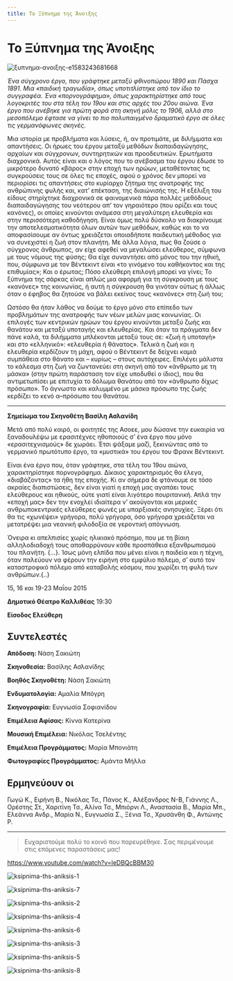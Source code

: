 ```yaml
---
title: Το Ξύπνημα της Άνοιξης
---
```


# Το Ξύπνημα της Άνοιξης

![ξυπνημα-ανοιξης-e1583243681668](https://github.com/theatrikiopa/theatrikiopa.eu/assets/16403754/b557896b-6d57-4f02-84f6-028a337230c8)

_Ένα σύγχρονο έργο, που γράφτηκε μεταξύ φθινοπώρου 1890 και Πάσχα 1891. Μια «παιδική τραγωδία», όπως υποτιτλίστηκε από τον ίδιο το συγγραφέα. Ένα «πορνογράφημα», όπως χαρακτηρίστηκε από τους λογοκριτές του στα τέλη του 19ου και στις αρχές του 20ου αιώνα. Ένα έργο που ανέβηκε για πρώτη φορά στη σκηνή μόλις το 1906, αλλά στο μεσοπόλεμο έφτασε να γίνει το πιο πολυπαιγμένο δραματικό έργο σε όλες τις γερμανόφωνες σκηνές._

Μια ιστορία με προβλήματα και λύσεις, ή, αν προτιμάτε, με διλήμματα και απαντήσεις. Οι ήρωες του έργου μεταξύ μεθόδων διαπαιδαγώγησης, αρχαίων και σύγχρονων, συντηρητικών και προοδευτικών. Ερωτήματα διαχρονικά. Αυτός είναι και ο λόγος που το ανέβασμα του έργου έδωσε το μικρότερο δυνατό «βάρος» στην εποχή των ηρώων, μεταθέτοντας τις συγκρούσεις τους σε όλες τις εποχές, αφού ο χρόνος δεν μπορεί να περιορίσει τις απαντήσεις στο κυρίαρχο ζήτημα της ανατροφής της ανθρώπινης φυλής και, κατ’ επέκταση, της διαιώνισής της. Η εξέλιξη του είδους στηρίχτηκε διαχρονικά σε φαινομενικά πάρα πολλές μεθόδους διαπαιδαγώγησης του νεότερου απ’ τον γηραιότερο (που ορίζει και τους κανόνες), οι οποίες κινούνται ανάμεσα στη μεγαλύτερη ελευθερία και στην περισσότερη καθοδήγηση. Είναι όμως πολύ δύσκολο να διακρίνουμε την αποτελεσματικότητα όλων αυτών των μεθόδων, καθώς και το να αποφασίσουμε αν όντως χρειάζεται οποιαδήποτε παιδευτική μέθοδος για να συνεχιστεί η ζωή στον πλανήτη. Με άλλα λόγια, πως θα ζούσε ο σύγχρονος άνθρωπος, αν είχε αφεθεί να μεγαλώσει ελεύθερος, σύμφωνα με τους νόμους της φύσης; Θα είχε συναντήσει από μόνος του την ηθική, που, σύμφωνα με τον Βέντεκιντ είναι «το γινόμενο του καθήκοντος και της επιθυμίας»; Και ο έρωτας; Πόσο ελεύθερη επιλογή μπορεί να γίνει; Το ξύπνημα της σάρκας είναι απλώς μια αφορμή για τη σύγκρουση με τους «κανόνες» της κοινωνίας, ή αυτή η σύγκρουση θα γινόταν ούτως ή άλλως όταν ο έφηβος θα ζητούσε να βάλει εκείνος τους «κανόνες» στη ζωή του;

Ωστόσο θα ήταν λάθος να δούμε το έργο μόνο στο επίπεδο των προβλημάτων της ανατροφής των νέων μελών μιας κοινωνίας. Οι επιλογές των κεντρικών ηρώων του έργου κινούνται μεταξύ ζωής και θανάτου και μεταξύ υποταγής και ελευθερίας. Και όταν τα πράγματα δεν πάνε καλά, τα διλήμματα μπλέκονται μεταξύ τους σε: «ζωή ή υποταγή» και στο «ελληνικό»: «ελευθερία ή θάνατος». Τελικά η ζωή και η ελευθερία κερδίζουν τη μάχη, αφού ο Βέντεκιντ δε δείχνει καμιά συμπάθεια στο θάνατο και – κυρίως – στους αυτόχειρες. Επιλέγει μάλιστα το κάλεσμα στη ζωή να ζωντανεύει στη σκηνή από τον «άνθρωπο με τη μάσκα» (στην πρώτη παράσταση τον είχε υποδυθεί ο ίδιος), που θα αντιμετωπίσει με επιτυχία το δόλωμα θανάτου από τον «άνθρωπο δίχως πρόσωπο». Το άγνωστο και καλυμμένο με μάσκα πρόσωπο της ζωής κερδίζει το κενό α–πρόσωπο του θανάτου.

***

**Σημείωμα του Σκηνοθέτη Βασίλη Ασλανίδη**

Μετά από πολύ καιρό, οι φοιτητές της Ασοεε, μου δώσανε την ευκαιρία να ξαναδουλέψω με ερασιτέχνες ηθοποιούς σ’ ένα έργο που μόνο «ερασιτεχνισμούς» δε χωράει. Έτσι ψάξαμε μαζί, ξεκινώντας από το γερμανικό πρωτότυπο έργο, τα «μυστικά» του έργου του Φρανκ Βέντεκιντ.

Είναι ένα έργο που, όταν γράφτηκε, στα τέλη του 19ου αιώνα, χαρακτηρίστηκε πορνογράφημα. Δίκαιος χαρακτηρισμός θα έλεγα, «διαβάζοντας» τα ήθη της εποχής. Κι αν σήμερα δε φτάνουμε σε τόσο ακραίες διαπιστώσεις, δεν είναι γιατί η εποχή μας αγαπάει τους ελεύθερους και ηθικούς, ούτε γιατί είναι λιγότερο πουριτανική. Απλά την «εποχή μας» δεν την ενοχλεί ιδιαίτερα ν’ ακούγονται και μερικές ανθρωποκεντρικές ελεύθερες φωνές με υπαρξιακές ανησυχίες. Ξέρει ότι θα τις «χωνέψει» γρήγορα, πολύ γρήγορα, όσο γρήγορα χρειάζεται να μετατρέψει μια νεανική φιλοδοξία σε γεροντική απόγνωση.

Όνειρα κι απελπισίες χωρίς ηλικιακό πρόσημο, που με τη βίαιη αλληλοδιαδοχή τους αποθαρρύνουν κάθε προσπάθεια εξανθρωπισμού του πλανήτη. {…}. Ίσως μόνη ελπίδα που μένει είναι η παιδεία και η τέχνη, όταν παλεύουν να φέρουν την ειρήνη στο εμφύλιο πόλεμο, σ’ αυτό τον καταστροφικό πόλεμο από καταβολής κόσμου, που χωρίζει τη φυλή των ανθρώπων.{..}

15, 16 και 19-23 Μαΐου 2015

**Δημοτικό Θέατρο Καλλιθέας** 19:30

**Είσοδος Ελεύθερη**

## **Συντελεστές**
**Απόδοση:** Νάση Σακιώτη

**Σκηνοθεσία:** Βασίλης Ασλανίδης

**Βοηθός Σκηνοθέτη:** Νάση Σακιώτη

**Ενδυματολογία:** Αμαλία Μπόγρη

**Σκηνογραφία:** Ευγνωσία Σοφιανίδου

**Επιμέλεια Αφίσας:** Κίννα Κατερίνα

**Μουσική Επιμέλεια:** Νικόλας Τσελέντης

**Επιμέλεια Προγράμματος:** Μαρία Μπονιάτη

**Φωτογραφίες Προγράμματος:** Αμάντα Μήλλα

## Ερμηνεύουν οι
Γωγώ Κ., Ειρήνη Β., Νικόλας Τσ., Πάνος Κ., Αλέξανδρος Ν-Β, Γιάννης Λ., Ορέστης Στ., Χαριτίνη Τσ., Αλίνα Τσ., Μπιόρνι Λ., Αναστασία Β., Μαρία Μπ., Ελεάννα Ανδρ., Μαρία Ν., Ευγνωσία Σ., Ξένια Τσ., Χρυσάνθη Φ., Αντώνης Ρ.

***
> Ευχαριστούμε πολύ το κοινό που παρευρέθηκε.
> Σας περιμένουμε στις επόμενες παραστάσεις μας!

https://www.youtube.com/watch?v=leDBQcBBM30

![ksipnima-ths-aniksis-1](https://github.com/theatrikiopa/theatrikiopa.eu/assets/16403754/e1bd4535-25d2-4d93-a9b5-5773fe0006da)

![ksipnima-ths-aniksis-7](https://github.com/theatrikiopa/theatrikiopa.eu/assets/16403754/131d2eb8-11cb-4c9a-997d-ef5a87c1c4ee)

![ksipnima-ths-aniksis-2](https://github.com/theatrikiopa/theatrikiopa.eu/assets/16403754/c62365e4-26da-42ff-b925-bfcc55c9e8e2)

![ksipnima-ths-aniksis-4](https://github.com/theatrikiopa/theatrikiopa.eu/assets/16403754/2bf9b438-97ff-4abb-bc41-7116d9c462df)

![ksipnima-ths-aniksis-6](https://github.com/theatrikiopa/theatrikiopa.eu/assets/16403754/eb4aa462-b679-4a89-bdc7-39316c6a9dae)

![ksipnima-ths-aniksis-3](https://github.com/theatrikiopa/theatrikiopa.eu/assets/16403754/7dcfeb88-18a2-4348-81e9-5b145c856937)

![ksipnima-ths-aniksis-5](https://github.com/theatrikiopa/theatrikiopa.eu/assets/16403754/b9734777-4ed4-4657-8a0b-6e29f6717f4e)

![ksipnima-ths-aniksis-8](https://github.com/theatrikiopa/theatrikiopa.eu/assets/16403754/fb8a3a65-84bd-45ea-a6d0-6a30ff6d551a)
